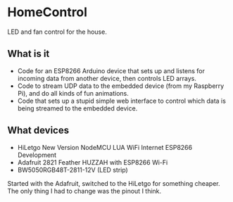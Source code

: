 # HomeControl
LED and fan control for the house.

## What is it
- Code for an ESP8266 Arduino device that sets up and listens for incoming data from another device, then controls LED arrays.
- Code to stream UDP data to the embedded device (from my Raspberry Pi), and do all kinds of fun animations.
- Code that sets up a stupid simple web interface to control which data is being streamed to the embedded device.

## What devices
- HiLetgo New Version NodeMCU LUA WiFi Internet ESP8266 Development
- Adafruit 2821 Feather HUZZAH with ESP8266 Wi-Fi
- BW5050RGB48T-2811-12V (LED strip)

Started with the Adafruit, switched to the HiLetgo for something cheaper. The only thing I had to change was the pinout I think.
